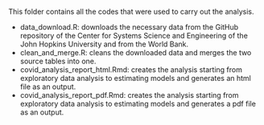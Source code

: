 This folder contains all the codes that were used to carry out the analysis.
* data_download.R: downloads the necessary data from the GitHub repository of the Center for Systems Science and Engineering of the John Hopkins University and from the World Bank.
* clean_and_merge.R: cleans the downloaded data and merges the two source tables into one.
* covid_analysis_report_html.Rmd: creates the analysis starting from exploratory data analysis to estimating models and generates an html file as an output.
* covid_analysis_report_pdf.Rmd: creates the analysis starting from exploratory data analysis to estimating models and generates a pdf file as an output.